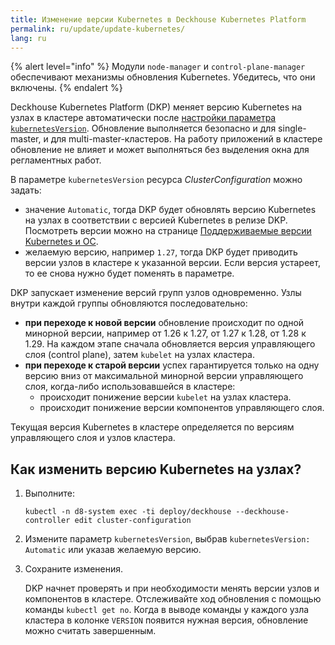 ```yaml
---
title: Изменение версии Kubernetes в Deckhouse Kubernetes Platform
permalink: ru/update/update-kubernetes/
lang: ru
---
```


{% alert level="info" %}
Модули `node-manager` и `control-plane-manager` обеспечивают механизмы обновления Kubernetes. Убедитесь, что они включены.
{% endalert %}

Deckhouse Kubernetes Platform (DKP) меняет версию Kubernetes на узлах в кластере автоматически после [настройки параметра `kubernetesVersion`](#как-изменить-версию-kubernetes-на-узлах). Обновление выполняется безопасно и для single-master, и для multi-master-кластеров. На работу приложений в кластере обновление не влияет и может выполняться без выделения окна для регламентных работ.

В параметре `kubernetesVersion` ресурса *ClusterConfiguration* можно задать:
* значение `Automatic`, тогда DKP будет обновлять версию Kubernetes на узлах в соответствии с версией Kubernetes в релизе DKP. Посмотреть версии можно на странице [Поддерживаемые версии Kubernetes и ОС](https://deckhouse.io/documentation/v1/supported_versions.html).
* желаемую версию, например `1.27`, тогда DKP будет приводить версии узлов в кластере к указанной версии. Если версия устареет, то ее снова нужно будет поменять в параметре.

DKP запускает изменение версий групп узлов одновременно. Узлы внутри каждой группы обновляются последовательно:  
- **при переходе к новой версии** обновление происходит по одной минорной версии, например от 1.26 к 1.27, от 1.27 к 1.28, от 1.28 к 1.29. На каждом этапе сначала обновляется версия управляющего слоя (control plane), затем `kubelet` на узлах кластера.
- **при переходе к старой версии** успех гарантируется только на одну версию вниз от максимальной минорной версии управляющего слоя, когда-либо использовавшейся в кластере:
  - происходит понижение версии `kubelet` на узлах кластера.
  - происходит понижение версии компонентов управляющего слоя.

Текущая версия Kubernetes в кластере определяется по версиям управляющего слоя и узлов кластера.

## Как изменить версию Kubernetes на узлах?

1. Выполните:

   ```
   kubectl -n d8-system exec -ti deploy/deckhouse --deckhouse-controller edit cluster-configuration
   ```

1. Измените параметр `kubernetesVersion`, выбрав `kubernetesVersion: Automatic` или указав желаемую версию.
1. Сохраните изменения.
    
    DKP начнет проверять и при необходимости менять версии узлов и компонентов в кластере. Отслеживайте ход обновления с помощью команды `kubectl get no`. Когда в выводе команды у каждого узла кластера в колонке `VERSION` появится нужная версия, обновление можно считать завершенным.

